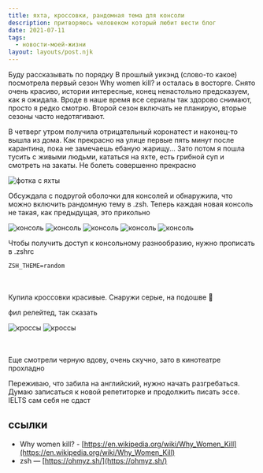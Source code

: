 ```yaml
---
title: яхта, кроссовки, рандомная тема для консоли
description: притворяюсь человеком который любит вести блог
date: 2021-07-11
tags:
  - новости-моей-жизни
layout: layouts/post.njk
---
```


Буду рассказывать по порядку
В прошлый уикэнд (слово-то какое) посмотрела первый сезон Why women kill? и осталась в восторге. Снято очень красиво, истории интересные, конец ненастольно предсказуем, как я ожидала. Вроде в наше время все сериалы так здорово снимают, просто я редко смотрю. Второй сезон включать не планирую, вторые сезоны часто недотягивают.

В четверг утром получила отрицательный коронатест и наконец-то вышла из дома. Как прекрасно на улице первые пять минут после карантина, пока не замечаешь ебаную жарищу...
Зато потом я пошла тусить с живыми людьми, кататься на яхте, есть грибной суп и смотреть на закаты. Не болеть совершенно прекрасно

![фотка с яхты](../../../img/2021/sail-1.jpg)
<br/>

Обсуждала с подругой оболочки для консолей и обнаружила, что можно включить рандомную тему в .zsh. Теперь каждая новая консоль не такая, как предыдущая, это прикольно

![консоль](../../../img/2021/console-1.png)
![консоль](../../../img/2021/console-2.png)
![консоль](../../../img/2021/console-5.png)
![консоль](../../../img/2021/console-3.png)
![консоль](../../../img/2021/console-4.png)

Чтобы получить доступ к консольному разнообразию, нужно прописать в .zshrc

```
ZSH_THEME=random
```

<br/>
<br/>
Купила кроссовки красивые. Снаружи серые, на подошве 🌈

фил релейтед, так сказать

<div class="img-wrap">
<img src="../../../img/2021/snickers-1.jpeg" alt="кроссы"  />
<img src="../../../img/2021/snickers-2.jpeg" alt="кроссы"  />
</div>

<br/>
<br/>

Еще смотрели черную вдову, очень скучно, зато в кинотеатре прохладно
<br/>

Переживаю, что забила на английский, нужно начать разгребаться. Думаю записаться к новой репетиторке и продолжить писать эссе. IELTS сам себя не сдаст

## ссылки

- Why women kill? - [https://en.wikipedia.org/wiki/Why_Women_Kill](https://en.wikipedia.org/wiki/Why_Women_Kill)
- zsh — [https://ohmyz.sh/](https://ohmyz.sh/)
